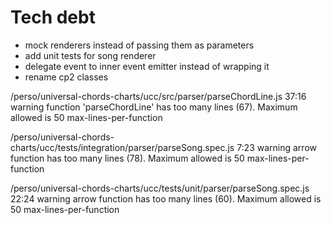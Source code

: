 # Tech debt
- mock renderers instead of passing them as parameters
- add unit tests for song renderer
- delegate event to inner event emitter instead of wrapping it
- rename cp2 classes

/perso/universal-chords-charts/ucc/src/parser/parseChordLine.js
  37:16  warning  function 'parseChordLine' has too many lines (67). Maximum allowed is 50  max-lines-per-function

/perso/universal-chords-charts/ucc/tests/integration/parser/parseSong.spec.js
  7:23  warning  arrow function has too many lines (78). Maximum allowed is 50  max-lines-per-function

/perso/universal-chords-charts/ucc/tests/unit/parser/parseSong.spec.js
  22:24  warning  arrow function has too many lines (60). Maximum allowed is 50  max-lines-per-function


